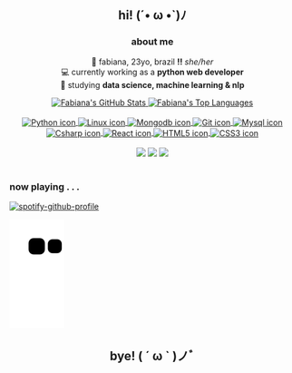 <div align="center">
  <h2>hi! (´• ω •`)ﾉ</h1>
  <h3>about me</h3>
  <p>
    🌸 fabiana, 23yo, brazil <b>!!</b> <i>she/her</i><br>
    💻 currently working as a <b>python web developer</b> <br>
    🤖 studying <b>data science, machine learning & nlp</b> <br>
  </p>
</div>

<div align="center">
  <a href="https://github.com/fabianamasini">
  <img height="180em" alt="Fabiana's GitHub Stats" src="https://github-readme-stats.vercel.app/api?username=fabianamasini&count_private=true&show_icons=true&theme=dracula"/>
  <img height="180em" alt="Fabiana's Top Languages" src="https://github-readme-stats.vercel.app/api/top-langs/?username=fabianamasini&layout=compact&theme=dracula"/>
</div>

<div align="center" style="display: inline_block"><br>
  <img align="center" alt="Python icon" height=40 width=40 src="https://cdn.jsdelivr.net/gh/devicons/devicon/icons/python/python-original.svg">
  <img align="center" alt="Linux icon" height=40 width=40 src="https://cdn.jsdelivr.net/gh/devicons/devicon/icons/linux/linux-original.svg">
  <img align="center" alt="Mongodb icon" height=40 width=40 src="https://cdn.jsdelivr.net/gh/devicons/devicon/icons/mongodb/mongodb-original-wordmark.svg">
  <img align="center" alt="Git icon" height=40 width=40 src="https://cdn.jsdelivr.net/gh/devicons/devicon/icons/git/git-original.svg">
  <img align="center" alt="Mysql icon" height=40 width=40 src="https://cdn.jsdelivr.net/gh/devicons/devicon/icons/mysql/mysql-original-wordmark.svg">
  <img align="center" alt="Csharp icon" height=40 width=40 src="https://cdn.jsdelivr.net/gh/devicons/devicon/icons/csharp/csharp-original.svg">
  <img align="center" alt="React icon" height=40 width=40 src="https://cdn.jsdelivr.net/gh/devicons/devicon/icons/react/react-original.svg">
  <img align="center" alt="HTML5 icon" height=40 width=40 src="https://cdn.jsdelivr.net/gh/devicons/devicon/icons/html5/html5-original.svg">
  <img align="center" alt="CSS3 icon" height=40 width=40 src="https://cdn.jsdelivr.net/gh/devicons/devicon/icons/css3/css3-original.svg">
</div>
  
<br>
  
<div align="center" style="display: inline_block">
    <a href="https://www.linkedin.com/in/fabianamasini" target="_blank"><img src="https://img.shields.io/badge/LinkedIn-0077B5?style=for-the-badge&logo=linkedin&logoColor=white" target="_blank"></a>
  <a href="https://www.twitter.com/fabianamasini" target="_blank"><img src="https://img.shields.io/badge/Twitter-1DA1F2?style=for-the-badge&logo=twitter&logoColor=white" target="_blank"></a>
  <a href="mailto:masinifabiana@gmail.com" target="_blank"><img src="https://img.shields.io/badge/Gmail-D14836?style=for-the-badge&logo=gmail&logoColor=white" target="_blank"></a>
</div>
  
<br>
<h3>now playing . . .</h3>
  
[![spotify-github-profile](https://spotify-github-profile.vercel.app/api/view?uid=masinifabiana&cover_image=true&theme=natemoo-re&bar_color=e384f0&bar_color_cover=true)](https://spotify-github-profile.vercel.app/api/view?uid=masinifabiana&redirect=true)
  
![Snake animation](https://github.com/fabianamasini/fabianamasini/blob/output/github-contribution-grid-snake.svg)

<div align="center">
  <h2>bye! ( ´ ω ` )ノﾞ</h2>
</div>

